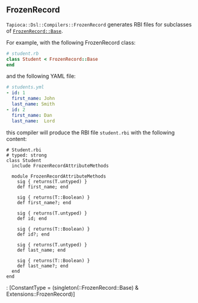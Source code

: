 ## FrozenRecord

`Tapioca::Dsl::Compilers::FrozenRecord` generates RBI files for subclasses of
[`FrozenRecord::Base`](https://github.com/byroot/frozen_record).

For example, with the following FrozenRecord class:

~~~rb
# student.rb
class Student < FrozenRecord::Base
end
~~~

and the following YAML file:

~~~ yaml
# students.yml
- id: 1
  first_name: John
  last_name: Smith
- id: 2
  first_name: Dan
  last_name:  Lord
~~~

this compiler will produce the RBI file `student.rbi` with the following content:

~~~rbi
# Student.rbi
# typed: strong
class Student
  include FrozenRecordAttributeMethods

  module FrozenRecordAttributeMethods
    sig { returns(T.untyped) }
    def first_name; end

    sig { returns(T::Boolean) }
    def first_name?; end

    sig { returns(T.untyped) }
    def id; end

    sig { returns(T::Boolean) }
    def id?; end

    sig { returns(T.untyped) }
    def last_name; end

    sig { returns(T::Boolean) }
    def last_name?; end
  end
end
~~~
: [ConstantType = (singleton(::FrozenRecord::Base) & Extensions::FrozenRecord)]
